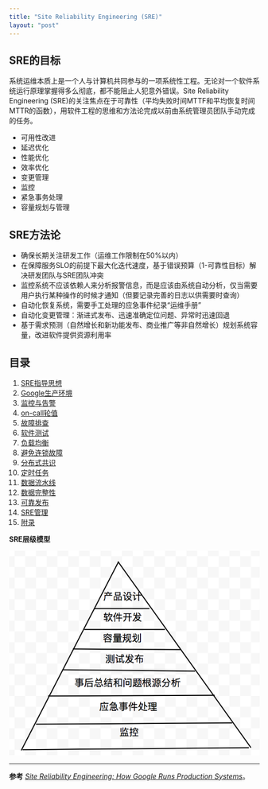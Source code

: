 ```yaml
---
title: "Site Reliability Engineering (SRE)"
layout: "post"
---
```


## SRE的目标

系统运维本质上是一个人与计算机共同参与的一项系统性工程。无论对一个软件系统运行原理掌握得多么彻底，都不能阻止人犯意外错误。Site Reliability Engineering (SRE)的关注焦点在于可靠性（平均失败时间MTTF和平均恢复时间MTTR的函数），用软件工程的思维和方法论完成以前由系统管理员团队手动完成的任务。

* 可用性改进
* 延迟优化
* 性能优化
* 效率优化
* 变更管理
* 监控
* 紧急事务处理
* 容量规划与管理

## SRE方法论

* 确保长期关注研发工作（运维工作限制在50%以内）
* 在保障服务SLO的前提下最大化迭代速度，基于错误预算（1-可靠性目标）解决研发团队与SRE团队冲突
* 监控系统不应该依赖人来分析报警信息，而是应该由系统自动分析，仅当需要用户执行某种操作的时候才通知（但要记录完善的日志以供需要时查询）
* 自动化恢复系统，需要手工处理的应急事件纪录“运维手册”
* 自动化变更管理：渐进式发布、迅速准确定位问题、异常时迅速回退
* 基于需求预测（自然增长和新功能发布、商业推广等非自然增长）规划系统容量，改进软件提供资源利用率

## 目录

1. [SRE指导思想](guideline.html)
1. [Google生产环境](google.html)
1. [监控与告警](monitor.html)
1. [on-call轮值](oncall.html)
1. [故障排查](diagnose.html)
1. [软件测试](testing.html)
1. [负载均衡](lb.html)
1. [避免连锁故障](cascading.html)
1. [分布式共识](distributed-consensus.html)
1. [定时任务](cron.html)
1. [数据流水线](pipeline.html)
1. [数据完整性](integrity.html)
1. [可靠发布](deploy.html)
1. [SRE管理](manage.html)
1. [附录](appendix.html)


**SRE层级模型**

![](sre.png)

----
**参考** _[Site Reliability Engineering: How Google Runs Production Systems](https://landing.google.com/sre/)_。
